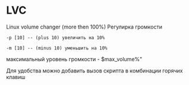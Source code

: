 LVC
===

Linux volume changer (more then 100%)
Регулирка громкости 

	-p [10] -- (plus 10) увеличить на 10% 
	
	-m [10] -- (minus 10) уменьшить на 10%
	
максимальный уровень громкости - $max_volume%"

Для удобства можно добавить вызов скрипта в комбинации горячих клавиш
